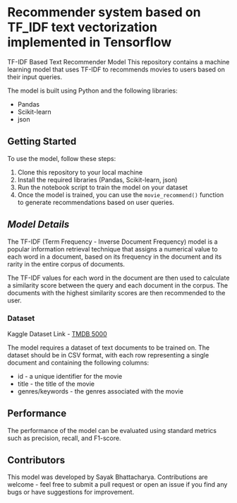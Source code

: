 # **Recommender system based on TF_IDF text vectorization implemented in Tensorflow**
TF-IDF Based Text Recommender Model
This repository contains a machine learning model that uses TF-IDF to recommends movies to users based on their input queries.

The model is built using Python and the following libraries:

- Pandas
- Scikit-learn
- json

## **Getting Started**
To use the model, follow these steps:

1. Clone this repository to your local machine
2. Install the required libraries (Pandas, Scikit-learn, json)
3. Run the notebook script to train the model on your dataset
4. Once the model is trained, you can use the ```movie_recommend()``` function to generate recommendations based on user queries.
## ***Model Details***
The TF-IDF (Term Frequency - Inverse Document Frequency) model is a popular information retrieval technique that assigns a numerical value to each word in a document, based on its frequency in the document and its rarity in the entire corpus of documents.

The TF-IDF values for each word in the document are then used to calculate a similarity score between the query and each document in the corpus. The documents with the highest similarity scores are then recommended to the user.

### **Dataset**
Kaggle Dataset Link - [TMDB 5000](https://www.kaggle.com/datasets/tmdb/tmdb-movie-metadata?select=tmdb_5000_movies.csv)

The model requires a dataset of text documents to be trained on. The dataset should be in CSV format, with each row representing a single document and containing the following columns:

* id - a unique identifier for the movie
* title - the title of the movie
* genres/keywords - the genres associated with the movie
## **Performance**
The performance of the model can be evaluated using standard metrics such as precision, recall, and F1-score.

## **Contributors**
This model was developed by Sayak Bhattacharya. Contributions are welcome - feel free to submit a pull request or open an issue if you find any bugs or have suggestions for improvement.
